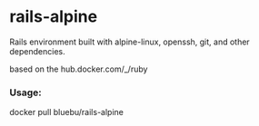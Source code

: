 # rails-alpine

Rails environment built with alpine-linux, openssh, git, and other dependencies.

based on the hub.docker.com/_/ruby

### Usage:

docker pull bluebu/rails-alpine
